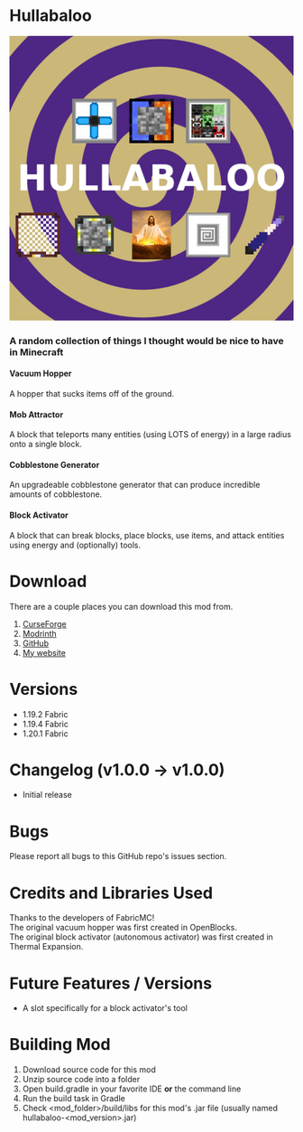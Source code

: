 # Hullabaloo
![Mod icon](/src/main/resources/assets/hullabaloo/icon.png "Mod icon")
### A random collection of things I thought would be nice to have in Minecraft
#### Vacuum Hopper
A hopper that sucks items off of the ground.

#### Mob Attractor
A block that teleports many entities (using LOTS of energy) in a large radius onto a single block.

#### Cobblestone Generator
An upgradeable cobblestone generator that can produce incredible amounts of cobblestone.

#### Block Activator
A block that can break blocks, place blocks, use items, and attack entities using energy and (optionally) tools.

# Download
There are a couple places you can download this mod from.
1. [CurseForge](https://www.curseforge.com/minecraft/mc-mods/hullabaloo)
2. [Modrinth](https://modrinth.com/mod/hullabaloo)
3. [GitHub](https://github.com/Gitko01/Hullabaloo/releases)
4. [My website](https://gitko01.github.io)

# Versions
- 1.19.2 Fabric
- 1.19.4 Fabric
- 1.20.1 Fabric

# Changelog (v1.0.0 -> v1.0.0)
- Initial release

# Bugs
Please report all bugs to this GitHub repo's issues section.

# Credits and Libraries Used
Thanks to the developers of FabricMC!  
The original vacuum hopper was first created in OpenBlocks.  
The original block activator (autonomous activator) was first created in Thermal Expansion.

# Future Features / Versions
- A slot specifically for a block activator's tool

# Building Mod
1. Download source code for this mod
2. Unzip source code into a folder
3. Open build.gradle in your favorite IDE __or__ the command line
4. Run the build task in Gradle
5. Check <mod_folder>/build/libs for this mod's .jar file (usually named hullabaloo-<mod_version>.jar)